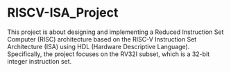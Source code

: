 # RISCV-ISA_Project
This project is about designing and implementing a Reduced Instruction Set Computer (RISC) architecture based on the RISC-V Instruction Set Architecture (ISA) using HDL (Hardware Descriptive Language). Specifically, the project focuses on the RV32I subset, which is a 32-bit integer instruction set.
